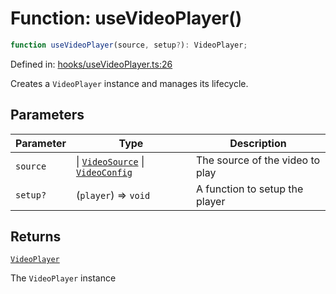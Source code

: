 # Function: useVideoPlayer()

```ts
function useVideoPlayer(source, setup?): VideoPlayer;
```

Defined in: [hooks/useVideoPlayer.ts:26](https://github.com/TheWidlarzGroup/react-native-video/blob/1403959cf63e77ce519800110e1872cc843e5d0f/packages/react-native-video/src/core/hooks/useVideoPlayer.ts#L26)

Creates a `VideoPlayer` instance and manages its lifecycle.

## Parameters

| Parameter | Type | Description |
| ------ | ------ | ------ |
| `source` | \| [`VideoSource`](../type-aliases/VideoSource.md) \| [`VideoConfig`](../type-aliases/VideoConfig.md) | The source of the video to play |
| `setup?` | (`player`) => `void` | A function to setup the player |

## Returns

[`VideoPlayer`](../classes/VideoPlayer.md)

The `VideoPlayer` instance
